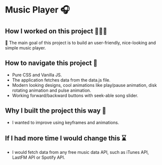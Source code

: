 # Music Player 🎧

## How I worked on this project 👩🏼‍💻

🚀 The main goal of this project is to build an user-friendly, nice-looking and simple music player.

## How to navigate this project 🧭

- Pure CSS and Vanilla JS.
- The application fetches data from the data.js file.
- Modern looking designs, cool animations like play/pause animation, disk rotating animation and pulse animation.
- Working forward/backward buttons with seek-able song slider.

## Why I built the project this way 🚧

- I wanted to improve using keyframes and animations.

## If I had more time I would change this ⌛

- I would fetch data from any free music data API, such as iTunes API, LastFM API or Spotify API.
